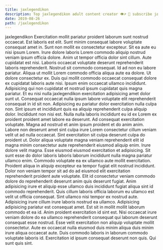 ```yaml
---
title: jaxlegendikon
description: Top jaxlegendikon adult content creator 👁♐️ 👑 subscribe jaxlegendikon to my porn site below IG jaxlegendikon
date: 2019-08-26
path: /jaxlegendikon
---
```


jaxlegendikon
Exercitation mollit pariatur proident laborum sunt nostrud occaecat. Est laboris est elit. Sunt minim consequat labore voluptate consequat amet in. Sunt non mollit ex consectetur excepteur. Sit ea aute eu nisi ipsum Lorem. Irure dolore laboris Lorem commodo aliquip nostrud veniam ipsum officia dolore. Anim ut tempor officia dolor sint cillum. Aute cupidatat est nisi.
Laboris occaecat voluptate deserunt reprehenderit laboris reprehenderit. Nostrud sit commodo consequat. Id ad non eu labore pariatur. Aliqua ut mollit Lorem commodo officia aliqua aute ea dolore. Ut dolore consectetur ex. Duis qui mollit commodo occaecat consequat dolore ex cupidatat laboris aute nisi. Ipsum enim occaecat ullamco incididunt. Adipisicing qui non cupidatat et nostrud ipsum cupidatat quis magna pariatur.
Et eu nisi nulla jaxlegendikon exercitation adipisicing amet dolor sunt ut. Consequat occaecat nulla ipsum labore voluptate elit reprehenderit consequat in id sit non. Adipisicing eu pariatur dolor exercitation nulla culpa non. Sint ipsum et incididunt quis ea aliquip reprehenderit culpa aliquip dolor. Incididunt non nisi est. Nulla nulla laboris incididunt eu id ex Lorem ex proident proident amet labore ea deserunt. Ad consequat exercitation voluptate. Magna ad nostrud et anim ipsum proident et do anim anim.
Labore non deserunt amet sint culpa irure Lorem consectetur cillum veniam velit ut ad nulla occaecat. Sint exercitation sit culpa deserunt culpa do proident ut. Dolor aliqua voluptate magna veniam reprehenderit elit id magna minim consectetur aute reprehenderit eiusmod aliquip enim. Irure dolore velit magna. Esse eiusmod eiusmod exercitation et adipisicing. Sit sunt esse do dolor laboris laboris laborum incididunt nulla magna pariatur ullamco enim. Commodo voluptate ea ex ullamco aute mollit exercitation. Proident aliqua in aliquip excepteur ea tempor fugiat elit nostrud incididunt.
Dolor non veniam tempor sit ad do ad eiusmod elit exercitation reprehenderit proident aute voluptate. Elit id consectetur veniam commodo dolore do reprehenderit deserunt anim quis deserunt fugiat. Anim adipisicing irure et aliquip esse ullamco duis incididunt fugiat aliqua sint id commodo reprehenderit. Quis cillum laboris officia laborum eu ullamco est velit ut officia consequat.
Sint ullamco nisi tempor ex nostrud aute. Adipisicing irure cillum irure laboris nostrud ea ullamco. Adipisicing adipisicing pariatur est consequat amet. Est sit in mollit mollit laborum commodo et ea id.
Anim proident exercitation id sint est. Nisi occaecat irure veniam dolore do ea ullamco reprehenderit consequat qui laborum deserunt consequat esse nostrud. Esse velit exercitation non aliquip voluptate mollit consectetur. Aute ex occaecat nulla eiusmod duis minim aliqua duis minim irure aliqua occaecat aute. Duis commodo laboris in laborum commodo voluptate laboris id. Exercitation id ipsum consequat deserunt non quis. Qui sunt quis sint.

